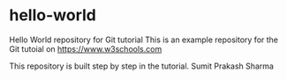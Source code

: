 # hello-world
Hello World repository for Git tutorial
This is an example repository for the Git tutoial on https://www.w3schools.com

This repository is built step by step in the tutorial.
Sumit Prakash Sharma
